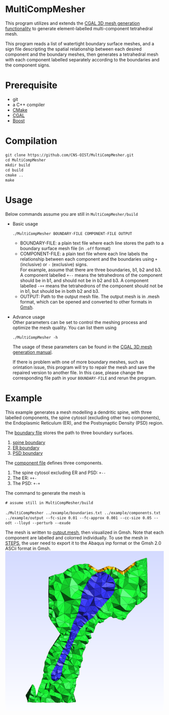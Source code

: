 # MultiCompMesher

This program utilizes and extends the [CGAL 3D mesh generation functionality](https://doc.cgal.org/latest/Mesh_3/index.html) to
generate element-labelled multi-component tetrahedral mesh.


This program reads a list of watertight boundary surface meshes,
and a sign file descripting the spatial relationship between each 
desired component and the boundary meshes, then generates a tetrahedral mesh with each component labelled separately according to the boundaries
and the component signs.

# Prerequisite
* git
* a C++ compiler
* [CMake](https://cmake.org/) 
* [CGAL](https://www.cgal.org/) 
* [Boost](https://www.boost.org/) 

# Compilation
```
git clone https://github.com/CNS-OIST/MultiCompMesher.git
cd MultiCompMesher
mkdir build
cd build
cmake ..
make
```

# Usage
Below commands assume you are still in `MultiCompMesher/build`
    
* Basic usage
    ```
    ./MultiCompMesher BOUNDARY-FILE COMPONENT-FILE OUTPUT
    ```
    * BOUNDARY-FILE: a plain text file where each line stores
    the path to a boundary surface mesh file (in `.off` format)
    * COMPONENT-FILE: a plain text file where each line labels
    the relationship between each component and the boundaries
    using `+` (inclusive) or `-` (exclusive) signs.  
    For example,  assume that there are three boundaries, b1, b2 
    and b3. A component labelled `+--` means the tetrahedrons of the 
    component should be in b1, and should not be in b2 and b3. 
    A component labelled `-++` means the tetrahedrons of the component 
    should not be in b1, but should be in both b2 and b3.
    * OUTPUT: Path to the output mesh file. The output mesh is in .mesh
    format, which can be opened and converted to other formats in 
    [Gmsh](http://gmsh.info/).

* Advance usage  
    Other parameters can be set to control the meshing process 
    and optimize the mesh quality. You can list them using
    ```
    ./MultiCompMesher -h
    ```
    The usage of these parameters can be found in the 
    [CGAL 3D mesh generation manual](https://doc.cgal.org/latest/Mesh_3/index.html).

    If there is problem with one of more boundary meshes, such as orintation issue, 
    this program will try to repair the mesh and save
    the repaired version to another file. In this case, please change the
    corresponding file path in your `BOUNDARY-FILE` and rerun the program.

# Example

This example generates a mesh modelling a dendritic spine, with three
labelled components, the spine cytosol (excluding other two components), 
the Endoplasmic Reticulum (ER), and the Postsynaptic Density (PSD) region.

The [boundary file](example/boundaries.txt) stores the path to three
boundary surfaces.  
1. [spine boundary](example/Spine.off)
2. [ER boundary](example/ER.off)
3. [PSD boundary](example/PSD.off)

The [component file](example/components.txt) defines three components.  
1. The spine cytosol excluding ER and PSD: `+--`
2. The ER: `++-`
3. The PSD: `+-+`

The command to generate the mesh is
```
# assume still in MultiCompMesher/build

./MultiCompMesher ../example/boundaries.txt ../example/components.txt ../example/output --fc-size 0.01 --fc-approx 0.001 --cc-size 0.05 --odt --lloyd --perturb --exude
```
The mesh is written to [output.mesh](example/output.mesh), then visualized
in Gmsh. Note that each component are labelled and colorred individually. To use the mesh in [STEPS](http://steps.sourceforge.net), the user need to
export it to the Abaqus inp format or the Gmsh 2.0 ASCii format in Gmsh.
![Mesh visualization in Gmsh](example/mesh_view.png)
